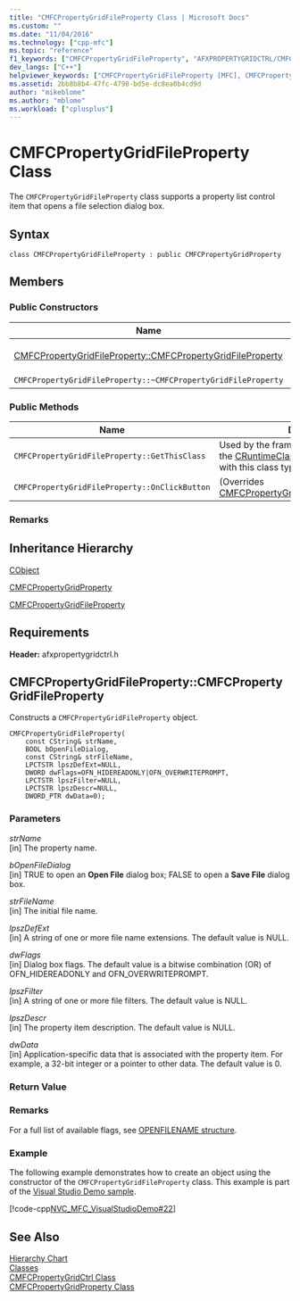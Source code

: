 ```yaml
---
title: "CMFCPropertyGridFileProperty Class | Microsoft Docs"
ms.custom: ""
ms.date: "11/04/2016"
ms.technology: ["cpp-mfc"]
ms.topic: "reference"
f1_keywords: ["CMFCPropertyGridFileProperty", "AFXPROPERTYGRIDCTRL/CMFCPropertyGridFileProperty", "AFXPROPERTYGRIDCTRL/CMFCPropertyGridFileProperty::CMFCPropertyGridFileProperty"]
dev_langs: ["C++"]
helpviewer_keywords: ["CMFCPropertyGridFileProperty [MFC], CMFCPropertyGridFileProperty"]
ms.assetid: 2bb8b8b4-47fc-4798-bd5e-dc8ea0b4cd9d
author: "mikeblome"
ms.author: "mblome"
ms.workload: ["cplusplus"]
---
```

# CMFCPropertyGridFileProperty Class

The `CMFCPropertyGridFileProperty` class supports a property list control item that opens a file selection dialog box.

## Syntax

```
class CMFCPropertyGridFileProperty : public CMFCPropertyGridProperty
```

## Members

### Public Constructors

|Name|Description|
|----------|-----------------|
|[CMFCPropertyGridFileProperty::CMFCPropertyGridFileProperty](#cmfcpropertygridfileproperty)|Constructs a `CMFCPropertyGridFileProperty` object.|
|`CMFCPropertyGridFileProperty::~CMFCPropertyGridFileProperty`|Destructor.|

### Public Methods

|Name|Description|
|----------|-----------------|
|`CMFCPropertyGridFileProperty::GetThisClass`|Used by the framework to obtain a pointer to the [CRuntimeClass](../../mfc/reference/cruntimeclass-structure.md) object that is associated with this class type.|
|`CMFCPropertyGridFileProperty::OnClickButton`|(Overrides [CMFCPropertyGridProperty::OnClickButton](../../mfc/reference/cmfcpropertygridproperty-class.md#onclickbutton).)|

### Remarks

## Inheritance Hierarchy

[CObject](../../mfc/reference/cobject-class.md)

[CMFCPropertyGridProperty](../../mfc/reference/cmfcpropertygridproperty-class.md)

[CMFCPropertyGridFileProperty](../../mfc/reference/cmfcpropertygridfileproperty-class.md)

## Requirements

**Header:** afxpropertygridctrl.h

##  <a name="cmfcpropertygridfileproperty"></a>  CMFCPropertyGridFileProperty::CMFCPropertyGridFileProperty

Constructs a `CMFCPropertyGridFileProperty` object.

```
CMFCPropertyGridFileProperty(
    const CString& strName,
    BOOL bOpenFileDialog,
    const CString& strFileName,
    LPCTSTR lpszDefExt=NULL,
    DWORD dwFlags=OFN_HIDEREADONLY|OFN_OVERWRITEPROMPT,
    LPCTSTR lpszFilter=NULL,
    LPCTSTR lpszDescr=NULL,
    DWORD_PTR dwData=0);
```

### Parameters

*strName*<br/>
[in] The property name.

*bOpenFileDialog*<br/>
[in] TRUE to open an **Open File** dialog box; FALSE to open a **Save File** dialog box.

*strFileName*<br/>
[in] The initial file name.

*lpszDefExt*<br/>
[in] A string of one or more file name extensions. The default value is NULL.

*dwFlags*<br/>
[in] Dialog box flags. The default value is a bitwise combination (OR) of OFN_HIDEREADONLY and OFN_OVERWRITEPROMPT.

*lpszFilter*<br/>
[in] A string of one or more file filters. The default value is NULL.

*lpszDescr*<br/>
[in] The property item description. The default value is NULL.

*dwData*<br/>
[in] Application-specific data that is associated with the property item. For example, a 32-bit integer or a pointer to other data. The default value is 0.

### Return Value

### Remarks

For a full list of available flags, see [OPENFILENAME structure](/windows/desktop/api/commdlg/ns-commdlg-tagofna).

### Example

The following example demonstrates how to create an object using the constructor of the `CMFCPropertyGridFileProperty` class. This example is part of the [Visual Studio Demo sample](../../visual-cpp-samples.md).

[!code-cpp[NVC_MFC_VisualStudioDemo#22](../../mfc/codesnippet/cpp/cmfcpropertygridfileproperty-class_1.cpp)]

## See Also

[Hierarchy Chart](../../mfc/hierarchy-chart.md)<br/>
[Classes](../../mfc/reference/mfc-classes.md)<br/>
[CMFCPropertyGridCtrl Class](../../mfc/reference/cmfcpropertygridctrl-class.md)<br/>
[CMFCPropertyGridProperty Class](../../mfc/reference/cmfcpropertygridproperty-class.md)
